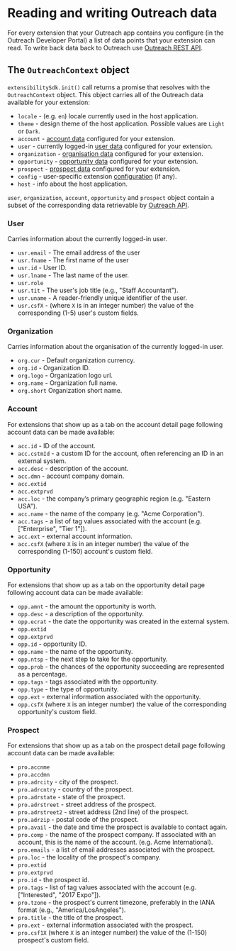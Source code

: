 # Reading and writing Outreach data

For every extension that your Outreach app contains you configure (in the Outreach Developer Portal) a list of data points that your extension can read. To write back data back to Outreach use [Outreach REST API](../docs/outreach-api.md).

## The `OutreachContext` object

`extensibilitySdk.init()` call returns a promise that resolves with the `OutreachContext` object. This object carries all of the Outreach data available for your extension:

- `locale` - (e.g. `en`) locale currently used in the host application.
- `theme` - design theme of the host application. Possible values are `Light` or `Dark`.
- `account` - [account data](#account) configured for your extension.
- `user` - currently logged-in [user data](#user) configured for your extension.
- `organization` - [organisation data](#organization) configured for your extension.
- `opportunity` - [opportunity data](#opportunity) configured for your extension.
- `prospect` - [prospect data](#prospect) configured for your extension.
- `config` - user-specific extension [configuration](developer-portal.md#allowing-app-specific-configuration-values) (if any).
- `host` - info about the host application.

`user`, `organization`, `account`, `opportunity` and `prospect` object contain a subset of the corresponding data retrievable by [Outreach API](https://api.outreach.io/api/v2/docs#account).

### User
Carries information about the currently logged-in user.

- `usr.email` - The email address of the user
- `usr.fname` - The first name of the user
- `usr.id` - User ID.
- `usr.lname` - The last name of the user.
- `usr.role`
- `usr.tit` - The user's job title (e.g., "Staff Accountant").
- `usr.uname` - A reader-friendly unique identifier of the user.
- `usr.csfX` - (where `X` is in an integer number) the value of the corresponding (1-5) user's custom fields.


### Organization
Carries information about the organisation of the currently logged-in user.

- `org.cur` - Default organization currency.
- `org.id` - Organization ID.
- `org.logo` - Organization logo url.
- `org.name` - Organization full name.
- `org.short` Organization short name.


### Account
For extensions that show up as a tab on the account detail page following account data can be made available:

- `acc.id` - ID of the account.
- `acc.cstmId` - a custom ID for the account, often referencing an ID in an external system.
- `acc.desc` - description of the account.
- `acc.dmn` - account company domain.
- `acc.extid`
- `acc.extprvd`
- `acc.loc` - the company’s primary geographic region (e.g. "Eastern USA").
- `acc.name` - the name of the company (e.g. "Acme Corporation").
- `acc.tags` - a list of tag values associated with the account (e.g. \["Enterprise", "Tier 1"\]).
- `acc.ext` - external account information.
- `acc.csfX` (where `X` is in an integer number) the value of the corresponding (1-150) account's custom field.

### Opportunity
For extensions that show up as a tab on the opportunity detail page following account data can be made available:

- `opp.amnt` - the amount the opportunity is worth.
- `opp.desc` - a description of the opportunity.
- `opp.ecrat` - the date the opportunity was created in the external system.
- `opp.extid`
- `opp.extprvd`
- `opp.id` - opportunity ID.
- `opp.name` - the name of the opportunity.
- `opp.ntsp` - the next step to take for the opportunity.
- `opp.prob` - the chances of the opportunity succeeding are represented as a percentage.
- `opp.tags` - tags associated with the opportunity.
- `opp.type` - the type of opportunity.
- `opp.ext` - external information associated with the opportunity.
- `opp.csfX` (where `X` is an integer number) the value of the corresponding opportunity's custom field.

### Prospect
For extensions that show up as a tab on the prospect detail page following account data can be made available:

- `pro.accnme`
- `pro.accdmn`
- `pro.adrcity` - city of the prospect.
- `pro.adrcntry` - country of the prospect.
- `pro.adrstate` - state of the prospect.
- `pro.adrstreet` - street address of the prospect.
- `pro.adrstreet2` - street address (2nd line) of the prospect.
- `pro.adrzip` - postal code of the prospect.
- `pro.avail` - the date and time the prospect is available to contact again.
- `pro.comp` - the name of the prospect company. If associated with an account, this is the name of the account. (e.g. Acme International).
- `pro.emails` - a list of email addresses associated with the prospect.
- `pro.loc` - the locality of the prospect's company.
- `pro.extid`
- `pro.extprvd`
- `pro.id` - the prospect id.
- `pro.tags` -  list of tag values associated with the account (e.g. ["Interested", "2017 Expo"]).
- `pro.tzone` - the prospect's current timezone, preferably in the IANA format (e.g., "America/LosAngeles").
- `pro.title` - the title of the prospect.
- `pro.ext` - external information associated with the prospect.
- `pro.csf1X` (where `X` is an integer number) the value of the (1-150) prospect's custom field.





